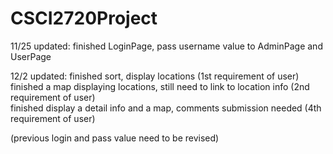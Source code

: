 # CSCI2720Project

11/25 updated: finished LoginPage, pass username value to AdminPage and UserPage 


12/2 updated: finished sort, display locations (1st requirement of user)\
finished a map displaying locations, still need to link to location info (2nd requirement of user)\
finished display a detail info and a map, comments submission needed (4th requirement of user)

(previous login and pass value need to be revised)
